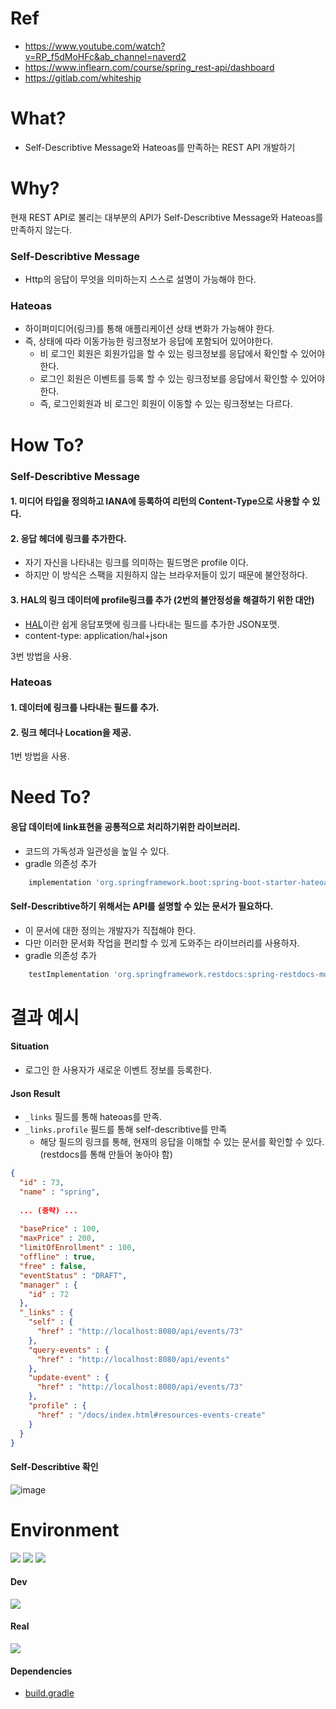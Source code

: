# Ref
- https://www.youtube.com/watch?v=RP_f5dMoHFc&ab_channel=naverd2
- https://www.inflearn.com/course/spring_rest-api/dashboard
- https://gitlab.com/whiteship

# What?
- Self-Describtive Message와 Hateoas를 만족하는 REST API 개발하기

# Why?
현재 REST API로 불리는 대부분의 API가 Self-Describtive Message와 Hateoas를 만족하지 않는다.

### Self-Describtive Message
- Http의 응답이 무엇을 의미하는지 스스로 설명이 가능해야 한다.

### Hateoas
- 하이퍼미디어(링크)를 통해 애플리케이션 상태 변화가 가능해야 한다.
- 즉, 상태에 따라 이동가능한 링크정보가 응답에 포함되어 있어야한다.
  - 비 로그인 회원은 회원가입을 할 수 있는 링크정보를 응답에서 확인할 수 있어야 한다.
  - 로그인 회원은 이벤트를 등록 할 수 있는 링크정보를 응답에서 확인할 수 있어야 한다.
  - 즉, 로그인회원과 비 로그인 회원이 이동할 수 있는 링크정보는 다르다.

# How To?
### Self-Describtive Message

#### 1. 미디어 타입을 정의하고 IANA에 등록하여 리턴의 Content-Type으로 사용할 수 있다.
#### 2. 응답 헤더에 링크를 추가한다.
- 자기 자신을 나타내는 링크를 의미하는 필드명은 profile 이다.
- 하지만 이 방식은 스팩을 지원하지 않는 브라우저들이 있기 때문에 불안정하다.
#### 3. HAL의 링크 데이터에 profile링크를 추가 (2번의 불안정성을 해결하기 위한 대안)
- <a href="https://stateless.group/hal_specification.html">HAL</a>이란 쉽게 응답포맷에 링크를 나타내는 필드를 추가한 JSON포맷.
- content-type: application/hal+json

3번 방법을 사용.

### Hateoas

#### 1. 데이터에 링크를 나타내는 필드를 추가.
#### 2. 링크 헤더나 Location을 제공.

1번 방법을 사용.

# Need To?
#### 응답 데이터에 link표현을 공통적으로 처리하기위한 라이브러리.
- 코드의 가독성과 일관성을 높일 수 있다.
- gradle 의존성 추가
~~~ groovy
    implementation 'org.springframework.boot:spring-boot-starter-hateoas'
~~~

#### Self-Describtive하기 위해서는 API를 설명할 수 있는 문서가 필요하다.
- 이 문서에 대한 정의는 개발자가 직접해야 한다.
- 다만 이러한 문서화 작업을 편리할 수 있게 도와주는 라이브러리를 사용하자.
- gradle 의존성 추가
~~~ groovy
    testImplementation 'org.springframework.restdocs:spring-restdocs-mockmvc'
~~~

# 결과 예시

#### Situation
- 로그인 한 사용자가 새로운 이벤트 정보를 등록한다.

#### Json Result
- `_links` 필드를 통해 hateoas를 만족.
- `_links.profile` 필드를 통해 self-describtive를 만족
  - 해당 필드의 링크를 통해, 현재의 응답을 이해할 수 있는 문서를 확인할 수 있다.(restdocs를 통해 만들어 놓아야 함)
~~~ json
{
  "id" : 73,
  "name" : "spring",
  
  ... (중략) ...
  
  "basePrice" : 100,
  "maxPrice" : 200,
  "limitOfEnrollment" : 100,
  "offline" : true,
  "free" : false,
  "eventStatus" : "DRAFT",
  "manager" : {
    "id" : 72
  },
  "_links" : {
    "self" : {
      "href" : "http://localhost:8080/api/events/73"
    },
    "query-events" : {
      "href" : "http://localhost:8080/api/events"
    },
    "update-event" : {
      "href" : "http://localhost:8080/api/events/73"
    },
    "profile" : {
      "href" : "/docs/index.html#resources-events-create"
    }
  }
}
~~~

#### Self-Describtive 확인
![image](https://user-images.githubusercontent.com/26343023/150488777-b4368b33-6a8b-4191-81ca-f04174cd3318.png)

# Environment
<img src="https://img.shields.io/badge/SpringBoot-2.6.2-rgb(243, 156, 18).svg" /> <img src="https://img.shields.io/badge/gradle-7.3.2 -rgb(243, 156, 18).svg" /> <img src="https://img.shields.io/badge/Junit-5.8.2-rgb(243, 156, 18).svg" />

#### Dev
<img src="https://img.shields.io/badge/h2-blue.svg" />

#### Real
<img src="https://img.shields.io/badge/postgresql-red.svg" />

#### Dependencies
- <a href="https://github.com/Pawer0223/restAPI/blob/master/build.gradle">build.gradle</a>
